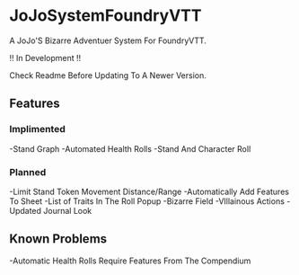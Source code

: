 # JoJoSystemFoundryVTT

A JoJo'S Bizarre Adventuer System For FoundryVTT.

!! In Development !!

Check Readme Before Updating To A Newer Version.

## Features

### Implimented
-Stand Graph
-Automated Health Rolls
-Stand And Character Roll

### Planned
-Limit Stand Token Movement Distance/Range
-Automatically Add Features To Sheet
-List of Traits In The Roll Popup
-Bizarre Field
-VIllainous Actions
-Updated Journal Look

## Known Problems
-Automatic Health Rolls Require Features From The Compendium
